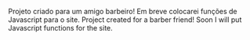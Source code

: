 Projeto criado para um amigo barbeiro! Em breve colocarei funções de Javascript para o site.
Project created for a barber friend! Soon I will put Javascript functions for the site.
